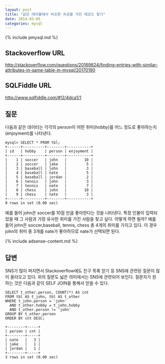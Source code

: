 ```yaml
---
layout: post
title: "같은 테이블에서 비슷한 속성을 가진 레코드 찾기"
date: 2014-03-05 
categories: mysql
---
```


{% include pmysql.md %}

## Stackoverflow URL

http://stackoverflow.com/questions/20169824/finding-entries-with-similar-attributes-in-same-table-in-mysql/20170190

## SQLFiddle URL

http://www.sqlfiddle.com/#!2/4dca1/1

## 질문

다음과 같은 데이터는 각각의 person이 어떤 취미(hobby)를 어느 정도로 좋아하는지(enjoyment)를 나타낸다.

    mysql> SELECT * FROM tbl;
    +------+----------+--------+-----------+
    | id   | hobby    | person | enjoyment |
    +------+----------+--------+-----------+
    |    1 | soccer   | john   |        10 |
    |    2 | soccer   | jake   |         5 |
    |    3 | baseball | john   |         3 |
    |    4 | baseball | nate   |         5 |
    |    5 | baseball | jordan |         2 |
    |    6 | tennis   | john   |         3 |
    |    7 | tennis   | nate   |         7 |
    |    8 | chess    | john   |        10 |
    |    9 | chess    | nate   |         3 |
    +------+----------+--------+-----------+
    9 rows in set (0.00 sec)

예를 들어 john은 soccer를 10점 만큼 좋아한다는 것을 나타낸다. 특정 인물이 입력되었을 때 그 사람과 가장 유사한 취미를 가진 사람을 찾고 싶다. 어떻게 하면 될까? 예를 들어 john은 soccer,baseball, tennis, chess 총 4개의 취미를 가지고 있다. 이 경우 john의 취미 중 3개를 nate가 좋아하므로 nate가 선택되면 된다.

{% include adsense-content.md %}

## 답변

SNS가 많이 퍼지면서 Stackoverflow에도 친구 목록 얻기 등 SNS에 관련된 질문이 많이 올라오고 있다. 위의 질문도 넓은 의미에서는 SNS에 관련되어 보인다. 질문자가 원하는 것은 다음과 같이 SELF JOIN을 통해서 얻을 수 있다.

    SELECT t_other.person, COUNT(*) AS cnt
    FROM tbl AS t_john, tbl AS t_other
    WHERE t_john.person = 'john'
      AND t_other.hobby = t_john.hobby
      AND t_other.person != 'john'
    GROUP BY t_other.person
    ORDER BY cnt DESC;
     
    +--------+-----+
    | person | cnt |
    +--------+-----+
    | nate   |   3 |
    | jake   |   1 |
    | jordan |   1 |
    +--------+-----+
    3 rows in set (0.00 sec)
